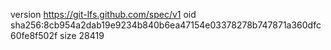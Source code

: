 version https://git-lfs.github.com/spec/v1
oid sha256:8cb954a2dab19e9234b840b6ea47154e03378278b747871a360dfc60fe8f502f
size 28419
